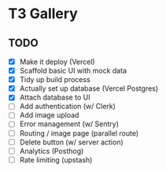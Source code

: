 # T3 Gallery

## TODO

- [x] Make it deploy (Vercel)
- [x] Scaffold basic UI with mock data
- [x] Tidy up build process
- [x] Actually set up database (Vercel Postgres)
- [x] Attach database to UI
- [ ] Add authentication (w/ Clerk)
- [ ] Add image upload
- [ ] Error management (w/ Sentry)
- [ ] Routing / image page (parallel route)
- [ ] Delete button (w/ server action)
- [ ] Analytics (Posthog)
- [ ] Rate limiting (upstash)

